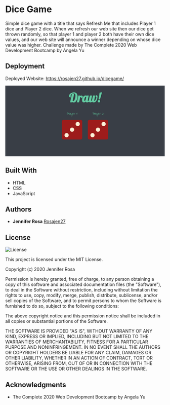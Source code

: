 # Dice Game

Simple dice game with a title that says Refresh Me that includes Player 1 dice and Player 2 dice. When we refresh our web site then our dice get thrown randomly, so that player 1 and player 2 both have their own dice values, and our web site will announce a winner depending on whose dice value was higher. Challenge made by The Complete 2020 Web Development Bootcamp by Angela Yu


## Deployment

Deployed Website: https://rosajen27.github.io/dicegame/

![dice-game](./images/Capture.png)

## Built With

  - HTML
  - CSS
  - JavaScript

## Authors

  - **Jennifer Rosa**
    [Rosajen27](https://rosajen27.github.io/)


## License

![License](https://img.shields.io/badge/license-MIT%20License-blue.svg)

This project is licensed under the MIT License.

Copyright (c) 2020 Jennifer Rosa

Permission is hereby granted, free of charge, to any person obtaining a copy
of this software and associated documentation files (the "Software"), to deal
in the Software without restriction, including without limitation the rights
to use, copy, modify, merge, publish, distribute, sublicense, and/or sell
copies of the Software, and to permit persons to whom the Software is
furnished to do so, subject to the following conditions:

The above copyright notice and this permission notice shall be included in all
copies or substantial portions of the Software.

THE SOFTWARE IS PROVIDED "AS IS", WITHOUT WARRANTY OF ANY KIND, EXPRESS OR
IMPLIED, INCLUDING BUT NOT LIMITED TO THE WARRANTIES OF MERCHANTABILITY,
FITNESS FOR A PARTICULAR PURPOSE AND NONINFRINGEMENT. IN NO EVENT SHALL THE
AUTHORS OR COPYRIGHT HOLDERS BE LIABLE FOR ANY CLAIM, DAMAGES OR OTHER
LIABILITY, WHETHER IN AN ACTION OF CONTRACT, TORT OR OTHERWISE, ARISING FROM,
OUT OF OR IN CONNECTION WITH THE SOFTWARE OR THE USE OR OTHER DEALINGS IN THE
SOFTWARE.

## Acknowledgments

  - The Complete 2020 Web Development Bootcamp by Angela Yu
